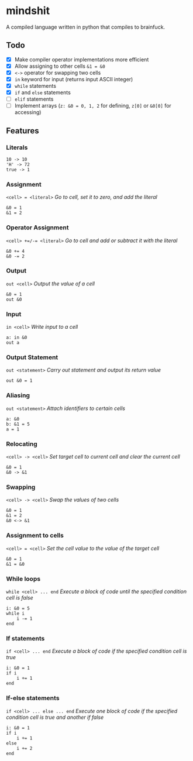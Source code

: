 # mindshit
A compiled language written in python that compiles to brainfuck.

## Todo

- [x] Make compiler operator implementations more efficient
- [x] Allow assigning to other cells `&1 = &0`
- [x] `<->` operator for swapping two cells
- [x] `in` keyword for input (returns input ASCII integer)
- [x] `while` statements
- [x] `if` and `else` statements
- [ ] `elif` statements
- [ ] Implement arrays (`z: &0 = 0, 1, 2` for defining, `z[0]` or `&0[0]` for accessing)

## Features

### Literals
    10 -> 10
    'H' -> 72
    true -> 1

### Assignment
`<cell> = <literal>`
*Go to cell, set it to zero, and add the literal*

    &0 = 1
    &1 = 2

### Operator Assignment
`<cell> +=/-= <literal>`
*Go to cell and add or subtract it with the literal*

    &0 += 4
    &0 -= 2

### Output
`out <cell>`
*Output the value of a cell*

    &0 = 1
    out &0

### Input
`in <cell>`
*Write input to a cell*

    a: in &0
    out a

### Output Statement
`out <statement>`
*Carry out statement and output its return value*

    out &0 = 1

### Aliasing
`out <statement>`
*Attach identifiers to certain cells*

    a: &0
    b: &1 = 5
    a = 1

### Relocating
`<cell> -> <cell>`
*Set target cell to current cell and clear the current cell*

    &0 = 1
    &0 -> &1

### Swapping
`<cell> -> <cell>`
*Swap the values of two cells*

    &0 = 1
    &1 = 2
    &0 <-> &1

### Assignment to cells
`<cell> = <cell>`
*Set the cell value to the value of the target cell*

    &0 = 1
    &1 = &0

### While loops
`while <cell> ... end`
*Execute a block of code until the specified condition cell is false*

    i: &0 = 5
    while i
        i -= 1
    end

### If statements
`if <cell> ... end`
*Execute a block of code if the specified condition cell is true*

    i: &0 = 1
    if i
        i += 1
    end

### If-else statements
`if <cell> ... else ... end`
*Execute one block of code if the specified condition cell is true and another if false*

    i: &0 = 1
    if i
        i += 1
    else
        i += 2
    end